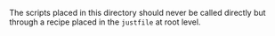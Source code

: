 The scripts placed in this directory should never be called directly but through a recipe placed in the `justfile` at root level.
